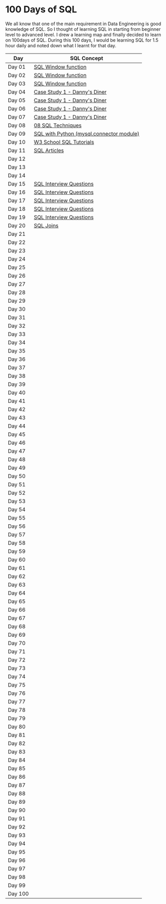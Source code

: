 # 100 Days of SQL
We all know that one of the main requirement in Data Engineering is good knowledge of SQL. So I thought of learning SQL in starting from beginner level to advanced level. I drew a learning map and finally decided to learn on 100days of SQL. During this 100 days, I would be learning SQL for 1.5 hour daily and noted down what I learnt for that day.

| Day | SQL Concept |
|---------|---------------|
| Day 01 | [SQL Window function](https://github.com/vidush5/100-Days-of-SQL/tree/main/Day_01)|
| Day 02 | [SQL Window function](https://github.com/vidush5/100-Days-of-SQL/tree/main/Day_02)|
| Day 03 | [SQL Window function](https://github.com/vidush5/100-Days-of-SQL/tree/main/Day_03)|
| Day 04 | [Case Study 1 - Danny's Diner](https://github.com/vidush5/100-Days-of-SQL/tree/main/Day_04)|
| Day 05 | [Case Study 1 - Danny's Diner](https://github.com/vidush5/100-Days-of-SQL/tree/main/Day_05)|
| Day 06 | [Case Study 1 - Danny's Diner](https://github.com/vidush5/100-Days-of-SQL/tree/main/Day_06)|
| Day 07 | [Case Study 1 - Danny's Diner](https://github.com/vidush5/100-Days-of-SQL/tree/main/Day_07)|
| Day 08 | [08 SQL Techniques](https://github.com/vidush5/100-Days-of-SQL/tree/main/Day_08)|
| Day 09 | [SQL with Python (mysql.connector module)](https://github.com/vidush5/100-Days-of-SQL/tree/main/Day_09)|
| Day 10 | [W3 School SQL Tutorials](https://github.com/vidush5/100-Days-of-SQL/tree/main/Day_10)|
| Day 11 | [SQL Articles](https://github.com/vidush5/100-Days-of-SQL/tree/main/Day_11)|
| Day 12 | |
| Day 13 | |
| Day 14 | |
| Day 15 | [SQL Interview Questions](https://github.com/vidush5/100-Days-of-SQL/tree/main/Day_15)|
| Day 16 | [SQL Interview Questions](https://github.com/vidush5/100-Days-of-SQL/tree/main/Day_16)|
| Day 17 | [SQL Interview Questions](https://github.com/vidush5/100-Days-of-SQL/tree/main/Day_17)|
| Day 18 | [SQL Interview Questions](https://github.com/vidush5/100-Days-of-SQL/tree/main/Day_18)|
| Day 19 | [SQL Interview Questions](https://github.com/vidush5/100-Days-of-SQL/tree/main/Day_19)|
| Day 20 | [SQL Joins](https://github.com/vidush5/100-Days-of-SQL/tree/main/Day_20) |
| Day 21 | |
| Day 22 | |
| Day 23 | |
| Day 24 | |
| Day 25 | |
| Day 26 | |
| Day 27 | |
| Day 28 | |
| Day 29 | |
| Day 30 | |
| Day 31 | |
| Day 32 | |
| Day 33 | |
| Day 34 | |
| Day 35 | |
| Day 36 | |
| Day 37 | |
| Day 38 | |
| Day 39 | |
| Day 40 | |
| Day 41 | |
| Day 42 | |
| Day 43 | |
| Day 44 | |
| Day 45 | |
| Day 46 | |
| Day 47 | |
| Day 48 | |
| Day 49 | |
| Day 50 | |
| Day 51 | |
| Day 52 | |
| Day 53 | |
| Day 54 | |
| Day 55 | |
| Day 56 | |
| Day 57 | |
| Day 58 | |
| Day 59 | |
| Day 60 | |
| Day 61 | |
| Day 62 | |
| Day 63 | |
| Day 64 | |
| Day 65 | |
| Day 66 | |
| Day 67 | |
| Day 68 | |
| Day 69 | |
| Day 70 | |
| Day 71 | |
| Day 72 | |
| Day 73 | |
| Day 74 | |
| Day 75 | |
| Day 76 | |
| Day 77 | |
| Day 78 | |
| Day 79 | |
| Day 80 | |
| Day 81 | |
| Day 82 | |
| Day 83 | |
| Day 84 | |
| Day 85 | |
| Day 86 | |
| Day 87 | |
| Day 88 | |
| Day 89 | |
| Day 90 | |
| Day 91 | |
| Day 92 | |
| Day 93 | |
| Day 94 | |
| Day 95 | |
| Day 96 | |
| Day 97 | |
| Day 98 | |
| Day 99 | |
| Day 100 | |
